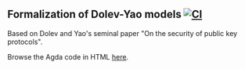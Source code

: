 ## Formalization of Dolev-Yao models [![CI](https://github.com/omelkonian/formal-dolev-yao/workflows/CI/badge.svg)](https://github.com/omelkonian/formal-dolev-yao/actions)

Based on Dolev and Yao's seminal paper "On the security of public key protocols".

Browse the Agda code in HTML [here](http://omelkonian.github.io/formal-dolev-yao).

